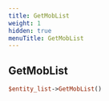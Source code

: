 ```yaml
---
title: GetMobList
weight: 1
hidden: true
menuTitle: GetMobList
---
```

## GetMobList
```perl
$entity_list->GetMobList()
```